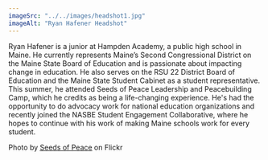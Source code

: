 ```yaml
---
imageSrc: "../../images/headshot1.jpg"
imageAlt: "Ryan Hafener Headshot"
---
```


Ryan Hafener is a junior at Hampden Academy, a public high school in Maine. He currently represents Maine’s Second Congressional District on the Maine State Board of Education and is passionate about impacting change in education. He also serves on the RSU 22 District Board of Education and the Maine State Student Cabinet as a student representative. This summer, he attended Seeds of Peace Leadership and Peacebuilding Camp, which he credits as being a life-changing experience. He's had the opportunity to do advocacy work for national education organizations and recently joined the NASBE Student Engagement Collaborative, where he hopes to continue with his work of making Maine schools work for every student.

Photo by <a href="https://www.flickr.com/photos/seedsofpeaceofficialsite/52204563127/in/album-72177720300049718" target="_blank" rel="nofollow noopener noreferrer" aria-label="External Link"><u>Seeds of Peace</u></a> on Flickr
